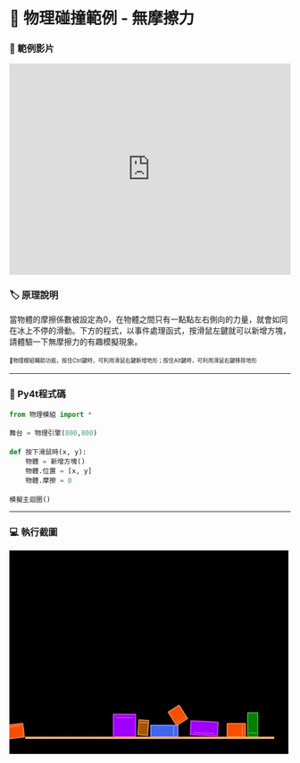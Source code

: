 # 🔰 物理碰撞範例 - 無摩擦力

### 🎦 範例影片

<div style="padding:75% 0 0 0;position:relative;"><iframe src="https://player.vimeo.com/video/584272762?badge=0&amp;autopause=0&amp;player_id=0&amp;app_id=58479" frameborder="0" allow="autoplay; fullscreen; picture-in-picture" allowfullscreen style="position:absolute;top:0;left:0;width:100%;height:100%;" title="frictionless.mp4"></iframe></div><script src="https://player.vimeo.com/api/player.js"></script>

### 🏷️ 原理說明

當物體的摩擦係數被設定為0，在物體之間只有一點點左右側向的力量，就會如同在冰上不停的滑動。下方的程式，以事件處理函式，按滑鼠左鍵就可以新增方塊，請體驗一下無摩擦力的有趣模擬現象。

<sup><sub>💬物理模組輔助功能，按住Ctrl鍵時，可利用滑鼠右鍵新增地形；按住Alt鍵時，可利用滑鼠右鍵移除地形</sub></sup>

--------------

### 📄 Py4t程式碼

```python
from 物理模組 import *

舞台 = 物理引擎(800,800)

def 按下滑鼠時(x, y):
    物體 = 新增方塊()
    物體.位置 = [x, y]
    物體.摩擦 = 0
    
模擬主迴圈()
```

--------------

### 💻 執行截圖

![執行截圖](frictionless.jpg)



